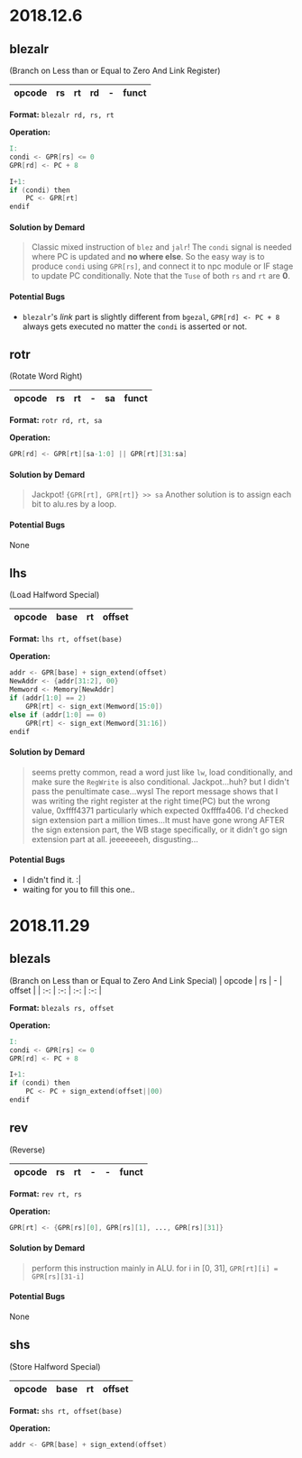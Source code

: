 # 2018.12.6

## blezalr
(Branch on Less than or Equal to Zero And Link Register)

| opcode | rs | rt | rd | - | funct | 
| :-: | :-: | :-: | :-: | :-: | :-: |

**Format:** `blezalr rd, rs, rt`

**Operation:**
```verilog
I:
condi <- GPR[rs] <= 0
GPR[rd] <- PC + 8

I+1:
if (condi) then
    PC <- GPR[rt]
endif
```
#### Solution by Demard
> Classic mixed instruction of `blez` and `jalr`!
> The `condi` signal is needed where PC is updated and **no where else**. So the easy way is to produce `condi` using `GPR[rs]`, and connect it to npc module or IF stage to update PC conditionally. 
> Note that the `Tuse` of both `rs` and `rt` are **0**.

#### Potential Bugs
  - `blezalr`'s *link* part is slightly different from `bgezal`, `GPR[rd] <- PC + 8` always gets executed no matter the `condi` is asserted or not.


## rotr
(Rotate Word Right)

| opcode | rs | rt | - | sa | funct | 
| :-: | :-: | :-: | :-: | :-: | :-: |

**Format:** `rotr rd, rt, sa`

**Operation:**
```verilog
GPR[rd] <- GPR[rt][sa-1:0] || GPR[rt][31:sa]
```

#### Solution by Demard
> Jackpot!
> `{GPR[rt], GPR[rt]} >> sa`
> Another solution is to assign each bit to alu.res by a loop.

#### Potential Bugs
  None


## lhs
(Load Halfword Special)

| opcode | base | rt | offset | 
| :-: | :-: | :-: | :-: |

**Format:** `lhs rt, offset(base)`

**Operation:**
```verilog
addr <- GPR[base] + sign_extend(offset)
NewAddr <- {addr[31:2], 00}
Memword <- Memory[NewAddr]
if (addr[1:0] == 2)
    GPR[rt] <- sign_ext(Memword[15:0])
else if (addr[1:0] == 0)
    GPR[rt] <- sign_ext(Memword[31:16])
endif
```

#### Solution by Demard
> seems pretty common, read a word just like `lw`, load conditionally, and make sure the `RegWrite` is also conditional.
> Jackpot...huh? but I didn't pass the penultimate case...wysl
> The report message shows that I was writing the right register at the right time(PC) but the wrong value, 0xffff4371 particularly which expected 0xffffa406. I'd checked sign extension part a million times...It must have gone wrong AFTER the sign extension part, the WB stage specifically, or it didn't go sign extension part at all.
> jeeeeeeeh, disgusting...

#### Potential Bugs
  - I didn't find it. :| 
  - waiting for you to fill this one..


# 2018.11.29

## blezals
(Branch on Less than or Equal to Zero And Link Special)
| opcode | rs | - | offset | 
| :-: | :-: | :-: | :-: |

**Format:** `blezals rs, offset`

**Operation:**
```verilog
I:
condi <- GPR[rs] <= 0
GPR[rd] <- PC + 8

I+1:
if (condi) then
    PC <- PC + sign_extend(offset||00)
endif
```

## rev
(Reverse)

| opcode | rs | rt | - | - | funct | 
| :-: | :-: | :-: | :-: | :-: | :-: |

**Format:** `rev rt, rs`

**Operation:**
```verilog
GPR[rt] <- {GPR[rs][0], GPR[rs][1], ..., GPR[rs][31]}
```

#### Solution by Demard
> perform this instruction mainly in ALU.
> for i in [0, 31], `GPR[rt][i] = GPR[rs][31-i]`

#### Potential Bugs
  None

## shs
(Store Halfword Special)

| opcode | base | rt | offset | 
| :-: | :-: | :-: | :-: |

**Format:** `shs rt, offset(base)`

**Operation:**
```verilog
addr <- GPR[base] + sign_extend(offset)

```